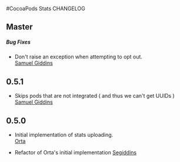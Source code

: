 #CocoaPods Stats CHANGELOG

## Master

##### Bug Fixes

* Don't raise an exception when attempting to opt out.  
  [Samuel Giddins](https://github.com/segiddins)

## 0.5.1

* Skips pods that are not integrated ( and thus we can't get UUIDs )
  [Samuel Giddins](https://github.com/CocoaPods/cocoapods-stats/pull/15)


## 0.5.0

* Initial implementation of stats uploading.  
  [Orta](https://github.com/orta)

* Refactor of Orta's initial implementation
  [Segiddins](https://github.com/segiddins)
